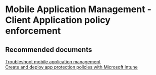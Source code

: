 <properties
	pageTitle="Mobile Application Management - Client/application policy enforcement"
	description="Mobile Application Management - Client/application policy enforcement"
	service="microsoft.intune"
	resource="intune"
	authors="mackie1604"
	displayOrder=""
	selfHelpType="generic"
	supportTopicIds="32553392"
	resourceTags=""
	productPesIds="15584"
	cloudEnvironments="public"
/>

# Mobile Application Management - Client Application policy enforcement

## **Recommended documents**

[Troubleshoot mobile application management](https://docs.microsoft.com/intune-classic/troubleshoot/troubleshoot-mam)<br>
[Create and deploy app protection policies with Microsoft Intune](https://docs.microsoft.com/intune-classic/deploy-use/create-and-deploy-mobile-app-management-policies-with-microsoft-intune)<br>






